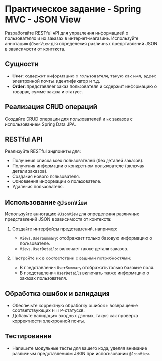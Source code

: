 # Практическое задание - Spring MVC - JSON View

Разработайте RESTful API для управления информацией о пользователях и их заказах в интернет-магазине. Используйте аннотацию `@JsonView` для определения различных представлений JSON в зависимости от контекста.

## Сущности

- **User**: содержит информацию о пользователе, такую как имя, адрес электронной почты, идентификатор и т.д.
- **Order**: представляет заказ пользователя и содержит информацию о товарах, сумме заказа и статусе.

## Реализация CRUD операций

Создайте CRUD операции для пользователей и их заказов с использованием Spring Data JPA.

## RESTful API

Реализуйте RESTful эндпоинты для:

- Получения списка всех пользователей (без деталей заказов).
- Получения информации о конкретном пользователе (включая детали заказов).
- Создания нового пользователя.
- Обновления информации о пользователе.
- Удаления пользователя.

## Использование `@JsonView`

Используйте аннотацию `@JsonView` для определения различных представлений JSON в зависимости от контекста:

1. Создайте интерфейсы представлений, например:
   - `Views.UserSummary`: отображает только базовую информацию о пользователе.
   - `Views.UserDetails`: включает также детали заказов.

2. Настройте их в соответствии с вашими потребностями:
   - В представлении `UserSummary` отображать только базовые поля.
   - В представлении `UserDetails` включать также информацию о заказах пользователя.

## Обработка ошибок и валидация

- Обеспечьте корректную обработку ошибок и возвращение соответствующих HTTP-статусов.
- Добавьте валидацию входных данных, такую как проверка корректности электронной почты.

## Тестирование

- Напишите модульные тесты для вашего кода, уделяя внимание различным представлениям JSON при использовании `@JsonView`.
